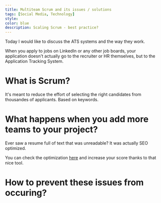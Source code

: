 ```yaml
---
title: Multiteam Scrum and its issues / solutions
tags: [Social Media, Technology]
style: 
color: blue
description: Scaling Scrum - best practice?
---
```


Today I would like to discuss the ATS systems and the way they work.

When you apply to jobs on LinkedIn or any other job boards, your application doesn't actually go to the recruiter or HR themselves, but to the Application Tracking System.

# What is Scrum?

It's meant to reduce the effort of selecting the right candidates from thousandes of applicants. Based on keywords.

# What happens when you add more teams to your project?

Ever saw a resume full of text that was unreadable? It was actually SEO optimized.

You can check the optimization [here](https://www.jobscan.co/blog/resume-examples-keywords-for-software-engineers/) and increase your score thanks to that nice tool.

# How to prevent these issues from occuring?
